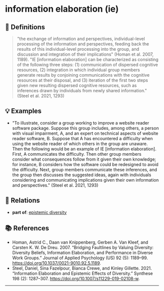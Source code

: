 # information elaboration (ie)

## 📖 Definitions

> "the exchange of information and perspectives, individual-level processing of the information and perspectives, feeding back the results of this individual-level processing into the group, and discussion and integration of their implications" (Homan et al. 2007, 1189).
> "IE [information elaboration] can be characterized as consisting of the following three steps: (1) communication of dispersed cognitive resources, (2) integration in which individual group members generate results by conjoining communications with the cognitive resources at their disposal, and (3) iteration of the first two steps given new resulting dispersed cognitive resources, such as inferences drawn by individuals from newly shared information." (Steel et al. 2021, 1293)

## 💡 Examples

- "To illustrate, consider a group working to improve a website reader software package. Suppose this group includes, among others, a person with visual impairment, A, and an expert on technical aspects of website reader software, B. Suppose that A has encountered a difficulty when using the website reader of which others in the group are unaware. Then the following would be an example of IE [information elaboration]. First, A communicates the difficulty. Then other group members consider what consequences follow from it given their own knowledge; for instance, B considers how the software could be redesigned to avoid the difficulty. Next, group members communicate these inferences, and the group then discusses the suggested ideas, again with individuals considering and communicating implications given their own information and perspectives." (Steel et al. 2021, 1293)

## 🔗 Relations

- **part of**: [epistemic diversity](./epistemic-diversity.md)

## 📚 References

- Homan, Astrid C., Daan van Knippenberg, Gerben A. Van Kleef, and Carsten K. W. De Dreu. 2007. “Bridging Faultlines by Valuing Diversity: Diversity Beliefs, Information Elaboration, and Performance in Diverse Work Groups.” Journal of Applied Psychology (US) 92 (5): 1189–99. https://doi.org/10.1037/0021-9010.92.5.1189.
- Steel, Daniel, Sina Fazelpour, Bianca Crewe, and Kinley Gillette. 2021. “Information Elaboration and Epistemic Effects of Diversity.” Synthese 198 (2): 1287–307. https://doi.org/10.1007/s11229-019-02108-w.

---

<script src="https://giscus.app/client.js"
                data-repo="natesheehan/conceptcartography"
                data-repo-id="R_kgDOPB5QiQ"
                data-category="General"
                data-category-id="DIC_kwDOPB5Qic4CsAxd"
                data-mapping="pathname"
                data-strict="0"
                data-reactions-enabled="1"
                data-emit-metadata="0"
                data-input-position="bottom"
                data-theme="catppuccin_mocha"
                data-lang="en"
                crossorigin="anonymous"
                async>
        </script>
        
